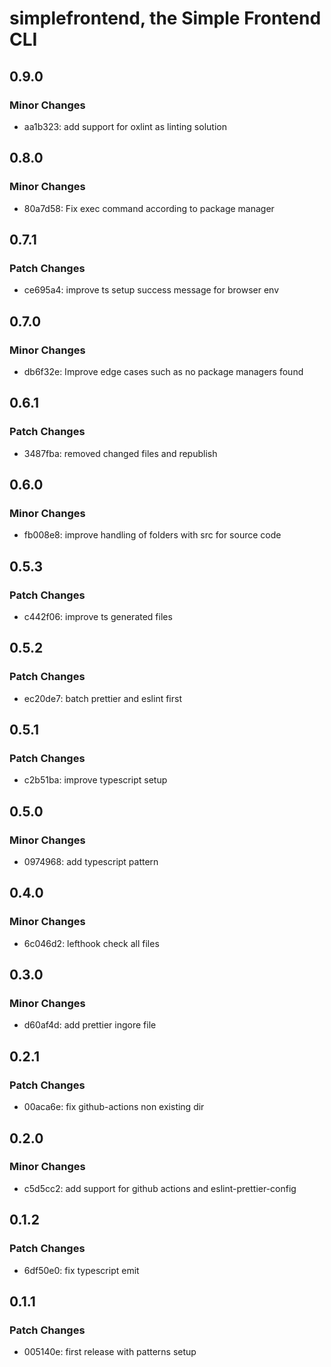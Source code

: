 # simplefrontend, the Simple Frontend CLI

## 0.9.0

### Minor Changes

- aa1b323: add support for oxlint as linting solution

## 0.8.0

### Minor Changes

- 80a7d58: Fix exec command according to package manager

## 0.7.1

### Patch Changes

- ce695a4: improve ts setup success message for browser env

## 0.7.0

### Minor Changes

- db6f32e: Improve edge cases such as no package managers found

## 0.6.1

### Patch Changes

- 3487fba: removed changed files and republish

## 0.6.0

### Minor Changes

- fb008e8: improve handling of folders with src for source code

## 0.5.3

### Patch Changes

- c442f06: improve ts generated files

## 0.5.2

### Patch Changes

- ec20de7: batch prettier and eslint first

## 0.5.1

### Patch Changes

- c2b51ba: improve typescript setup

## 0.5.0

### Minor Changes

- 0974968: add typescript pattern

## 0.4.0

### Minor Changes

- 6c046d2: lefthook check all files

## 0.3.0

### Minor Changes

- d60af4d: add prettier ingore file

## 0.2.1

### Patch Changes

- 00aca6e: fix github-actions non existing dir

## 0.2.0

### Minor Changes

- c5d5cc2: add support for github actions and eslint-prettier-config

## 0.1.2

### Patch Changes

- 6df50e0: fix typescript emit

## 0.1.1

### Patch Changes

- 005140e: first release with patterns setup
